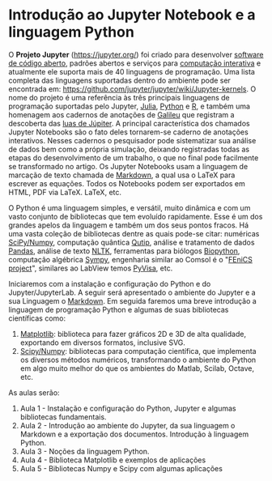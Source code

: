 # Introdução ao Jupyter Notebook e a linguagem Python

O **Projeto Jupyter** (<https://jupyter.org/>)  foi criado para desenvolver [software de código aberto](https://pt.wikipedia.org/wiki/Software_de_código_aberto), padrões abertos e serviços para [computação interativa](https://pt.wikipedia.org/wiki/Computação_interativa)  e atualmente ele suporta mais de 40 linguagens de programação.  Uma lista completa das linguagens suportadas dentro do ambiente pode ser encontrada em: <https://github.com/jupyter/jupyter/wiki/Jupyter-kernels>. O nome do projeto é uma referência às três principais linguagens de programação suportadas pelo Jupyter, [Julia](https://pt.wikipedia.org/wiki/Julia_(linguagem_de_programação)), [Python](https://pt.wikipedia.org/wiki/Python) e [R](https://pt.wikipedia.org/wiki/R_(linguagem_de_programação)), e também uma homenagem aos cadernos de anotações de [Galileu](https://pt.wikipedia.org/wiki/Galileu_Galilei) que registram a descoberta das [luas de Júpiter](https://pt.wikipedia.org/wiki/Satélites_de_Júpiter).  A principal característica dos chamados Jupyter Notebooks são o fato deles tornarem-se caderno de anotações interativos. Nesses cadernos o pesquisador pode sistematizar sua análise de dados bem como a própria simulação, deixando registradas todas as etapas do desenvolvimento de um trabalho, o que no final pode facilmente se transformado no artigo.  Os Jupyter Notebooks usam  a linguagem de marcação de texto chamada de [Markdown](https://pt.wikipedia.org/wiki/Markdown),  a qual usa o LaTeX para escrever as equações. Todos os Notebooks podem ser exportados em HTML, PDF via LaTeX. LaTeX, etc. 

O Python é uma linguagem simples, e versátil, muito dinâmica e com um vasto conjunto de bibliotecas que tem evoluído rapidamente. Esse é um dos grandes apelos da linguagem e também um dos seus pontos fracos. Há uma vasta coleção de bibliotecas dentre as quais pode-se citar: numéricas [SciPy/Numpy](https://www.scipy.org/), computação  quântica [Qutip](http://qutip.org/), análise e tratamento de dados [Pandas](https://pandas.pydata.org/), análise de texto [NLTK](https://www.nltk.org/), ferramentas para biólogos [Biopython](https://biopython.org/), computação algébrica [Sympy](https://www.sympy.org/), engenharia similar ao Comsol é o "[FEniCS project](https://fenicsproject.org/)", similares ao LabView temos  [PyVisa](https://pyvisa.readthedocs.io/en/latest/), etc. 

Iniciaremos com a instalação  e configuração do Python e  do Jupyter/JupyterLab. A seguir será apresentado o ambiente do Jupyter e a sua Linguagem o  [Markdown](https://pt.wikipedia.org/wiki/Markdown). Em seguida faremos uma breve introdução a linguagem de programação Python e algumas de suas bibliotecas científicas como:

1. [Matplotlib](https://matplotlib.org/): biblioteca para fazer gráficos 2D e 3D de alta qualidade, exportando em diversos formatos, inclusive SVG. 
2. [Scipy/Numpy](https://www.scipy.org/): bibliotecas para computação científica, que implementa os diversos métodos numéricos, transformando o ambiente do Python em algo muito melhor do que os ambientes do Matlab, Scilab, Octave, etc.

As aulas serão:

1. Aula 1 - Instalação e configuração do Python, Jupyter e algumas bibliotecas fundamentais.
2. Aula 2 - Introdução ao ambiente do Jupyter, da sua linguagem o Markdown e a exportação dos documentos. Introdução à linguagem Python.
3. Aula 3 - Noções da linguagem Python.
4. Aula 4 - Biblioteca Matplotlib e exemplos de aplicações
5. Aula 5 - Bibliotecas Numpy e Scipy com algumas aplicações
